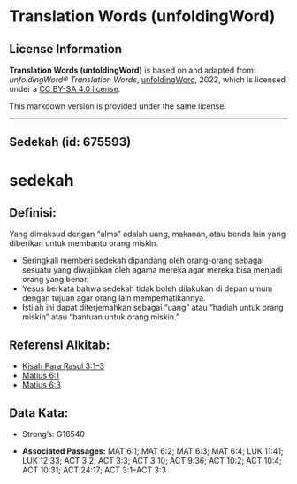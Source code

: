 # Translation Words (unfoldingWord)

## License Information

**Translation Words (unfoldingWord)** is based on and adapted from: _unfoldingWord® Translation Words_, [unfoldingWord](https://unfoldingword.org/utw), 2022, which is licensed under a [CC BY-SA 4.0 license](https://creativecommons.org/licenses/by-sa/4.0/legalcode.en).

This markdown version is provided under the same license.



--------------------------------

## Sedekah (id: 675593)

sedekah
=======

Definisi:
---------

Yang dimaksud dengan “alms” adalah uang, makanan, atau benda lain yang diberikan untuk membantu orang miskin.

* Seringkali memberi sedekah dipandang oleh orang\-orang sebagai sesuatu yang diwajibkan oleh agama mereka agar mereka bisa menjadi orang yang benar.
* Yesus berkata bahwa sedekah tidak boleh dilakukan di depan umum dengan tujuan agar orang lain memperhatikannya.
* Istilah ini dapat diterjemahkan sebagai “uang” atau “hadiah untuk orang miskin” atau “bantuan untuk orang miskin.”

Referensi Alkitab:
------------------

* [Kisah Para Rasul 3:1–3](https://ref.ly/Acts0:0)
* [Matius 6:1](https://ref.ly/Matt6:1)
* [Matius 6:3](https://ref.ly/Matt6:3)

Data Kata:
----------

* Strong’s: G16540

* **Associated Passages:** MAT 6:1; MAT 6:2; MAT 6:3; MAT 6:4; LUK 11:41; LUK 12:33; ACT 3:2; ACT 3:3; ACT 3:10; ACT 9:36; ACT 10:2; ACT 10:4; ACT 10:31; ACT 24:17; ACT 3:1–ACT 3:3

